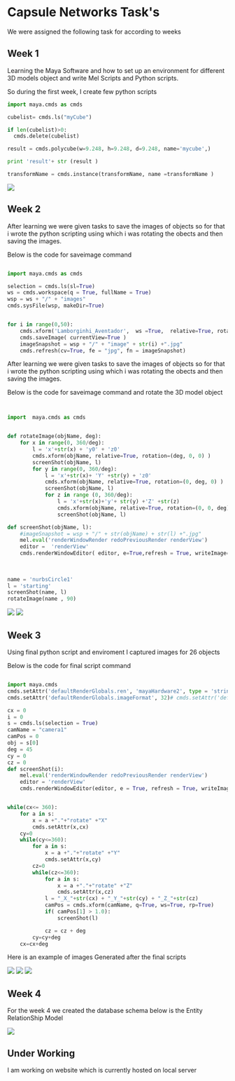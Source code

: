 # Capsule Networks Task's

We were assigned the following task for according to weeks

## Week 1

Learning the Maya Software and how to set up an environment for different 3D models object and write Mel Scripts and Python scripts.

So during the first week, I create few python scripts


```python
import maya.cmds as cmds

cubelist= cmds.ls("myCube")

if len(cubelist)>0:
  cmds.delete(cubelist)

result = cmds.polycube(w=9.248, h=9.248, d=9.248, name='mycube',)

print 'result'+ str (result )

transformName = cmds.instance(transformName, name =transformName ) 


```
<img src="https://github.com/nikunjlad/3D-Object-Classification-Using-Capsule-Networks/blob/abhi/Maya3D-Images-Dataset/Abhi/image1.png" />

## Week 2

After learning we were given tasks to save the images of objects so for that i wrote the python scripting using which i was rotating the obects and then saving the images.

Below is the code for saveimage command

```python

import maya.cmds as cmds 

selection = cmds.ls(sl=True)
ws = cmds.workspace(q = True, fullName = True)
wsp = ws + "/" + "images"
cmds.sysFile(wsp, makeDir=True)


for i in range(0,50):
    cmds.xform('Lamborginhi_Aventador',  ws =True,  relative=True, rotation=(45, 45, 45) )
    cmds.saveImage( currentView=True )
    imageSnapshot = wsp + "/" + "image" + str(i) +".jpg"
    cmds.refresh(cv=True, fe = "jpg", fn = imageSnapshot)
```


After learning we were given tasks to save the images of objects so for that i wrote the python scripting using 
which i was rotating the obects and then saving the images.

Below is the code for saveimage command and rotate the 3D model object

```python


import  maya.cmds as cmds


def rotateImage(objName, deg):
    for x in range(0, 360/deg):
        l = 'x'+str(x) + 'y0' + 'z0'
        cmds.xform(objName, relative=True, rotation=(deg, 0, 0) )
        screenShot(objName, l) 
        for y in range(0, 360/deg):
            l = 'x'+str(x)+ 'Y' +str(y) + 'z0'
            cmds.xform(objName, relative=True, rotation=(0, deg, 0) ) 
            screenShot(objName, l) 
            for z in range (0, 360/deg):
                l = 'x'+str(x)+'y'+ str(y) +'Z' +str(z)
                cmds.xform(objName, relative=True, rotation=(0, 0, deg) )
                screenShot(objName, l)

def screenShot(objName, l):
    #imageSnapshot = wsp + "/" + str(objName) + str(l) +".jpg"
    mel.eval('renderWindowRender redoPreviousRender renderView')
    editor =  'renderView'
    cmds.renderWindowEditor( editor, e=True,refresh = True, writeImage=('D:\\test\\tr'+objName+str(l)))
    
    
    
name = 'nurbsCircle1'
l = 'starting'
screenShot(name, l)
rotateImage(name , 90)

```
<img src="https://github.com/nikunjlad/3D-Object-Classification-Using-Capsule-Networks/blob/abhi/Maya3D-Images-Dataset/Abhi/image2.png" />

<img src="https://github.com/nikunjlad/3D-Object-Classification-Using-Capsule-Networks/blob/abhi/Maya3D-Images-Dataset/Abhi/image3.png" />

## Week 3

Using final python script and enviroment I captured images for 26 objects 


Below is the code for final script command

```python

import maya.cmds
cmds.setAttr('defaultRenderGlobals.ren', 'mayaHardware2', type = 'string')
cmds.setAttr('defaultRenderGlobals.imageFormat', 32)# cmds.setAttr('defaultRenderGlobals.imageFormat ', 'jpg', type = 'string')# mel.eval('loadPreferredRenderGlobalsPreset("mayaHardware2")')# cmds.setAttr("defaultRenderGlobals.currentRenderer", "cameraShape1", type = "string")

cx = 0
i = 0
s = cmds.ls(selection = True)
camName = "camera1"
camPos = 0
obj = s[0]
deg = 45
cy = 0
cz = 0
def screenShot(i):
    mel.eval('renderWindowRender redoPreviousRender renderView')
    editor = 'renderView'
    cmds.renderWindowEditor(editor, e = True, refresh = True, writeImage = ('D:\\test\\lol\\Telescope\\Telescope' + str(i)))


while(cx<= 360):
    for a in s:
        x = a +"."+"rotate" +"X"
        cmds.setAttr(x,cx)
    cy=0
    while(cy<=360):
        for a in s:
            x = a +"."+"rotate" +"Y"
            cmds.setAttr(x,cy)
        cz=0
        while(cz<=360):
            for a in s:
                x = a +"."+"rotate" +"Z"
                cmds.setAttr(x,cz)
            l = "_X_"+str(cx) + "_Y_"+str(cy) + "_Z_"+str(cz)
            camPos = cmds.xform(camName, q=True, ws=True, rp=True)
            if( camPos[1] > 1.0):
                screenShot(l)

            cz = cz + deg
        cy=cy+deg
    cx=cx+deg

```

Here is an example of images Generated after the final scripts 

<img src="https://github.com/nikunjlad/3D-Object-Classification-Using-Capsule-Networks/blob/abhi/Maya3D-Images-Dataset/Abhi/image4.png" />

<img src="https://github.com/nikunjlad/3D-Object-Classification-Using-Capsule-Networks/blob/abhi/Maya3D-Images-Dataset/Abhi/image5.png" />

<img src="https://github.com/nikunjlad/3D-Object-Classification-Using-Capsule-Networks/blob/abhi/Maya3D-Images-Dataset/Abhi/image6.png" />



## Week 4

For the week 4 we created the database schema below is the Entity RelationShip Model 

<img src="https://github.com/nikunjlad/3D-Object-Classification-Using-Capsule-Networks/blob/akash/Maya3D-Images-Dataset/Akash/final%20db.PNG" />


## Under Working

I am working on website which is currently hosted on local server


